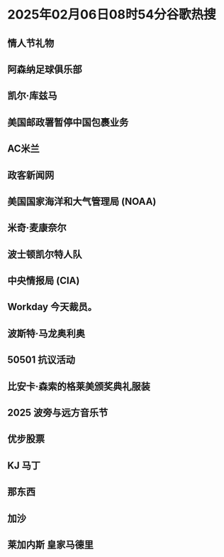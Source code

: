 # 2025年02月06日08时54分谷歌热搜

## 情人节礼物

## 阿森纳足球俱乐部

## 凯尔·库兹马

## 美国邮政署暂停中国包裹业务

## AC米兰

## 政客新闻网

## 美国国家海洋和大气管理局 (NOAA)

## 米奇·麦康奈尔

## 波士顿凯尔特人队

## 中央情报局 (CIA)

## Workday 今天裁员。

## 波斯特·马龙奥利奥

## 50501 抗议活动

## 比安卡·森索的格莱美颁奖典礼服装

## 2025 波旁与远方音乐节

## 优步股票

## KJ 马丁

## 那东西

## 加沙

## 莱加内斯  皇家马德里

